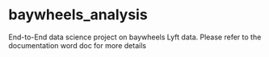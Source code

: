 # baywheels_analysis
End-to-End data science project on baywheels Lyft data. Please refer to the documentation word doc for more details
